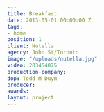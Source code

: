 ```yaml
---
title: Breakfast
date: 2013-05-01 00:00:00 Z
tags:
- home
position: 1
client: Nutella
agency: John St/Toronto
image: "/uploads/nutella.jpg"
video: 283454075
production-company: 
dop: Todd M Duym
producer: 
awards: 
layout: project
---
```


